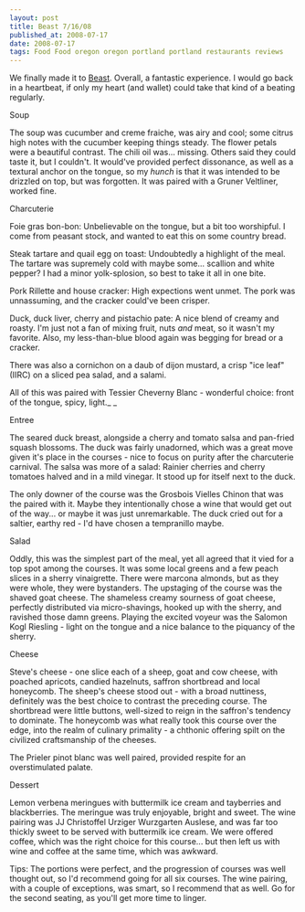 ```yaml
---
layout: post
title: Beast 7/16/08
published_at: 2008-07-17
date: 2008-07-17
tags: Food Food oregon oregon portland portland restaurants reviews
---
```


We finally made it to [Beast](http://www.beastpdx.com/ "Beast"). Overall, a fantastic experience. I would go back in a heartbeat, if only my heart (and wallet) could take that kind of a beating regularly.

Soup

The soup was cucumber and creme fraiche, was airy and cool; some citrus high notes with the cucumber keeping things steady. The flower petals were a beautiful contrast. The chili oil was... missing. Others said they could taste it, but I couldn't. It would've provided perfect dissonance, as well as a textural anchor on the tongue, so my *hunch* is that it was intended to be drizzled on top, but was forgotten. It was paired with a Gruner Veltliner, worked fine.

Charcuterie

Foie gras bon-bon: Unbelievable on the tongue, but a bit too worshipful. I come from peasant stock, and wanted to eat this on some country bread.

Steak tartare and quail egg on toast: Undoubtedly a highlight of the meal. The tartare was supremely cold with maybe some... scallion and white pepper? I had a minor yolk-splosion, so best to take it all in one bite.

Pork Rillette and house cracker: High expections went unmet. The pork was unnassuming, and the cracker could've been crisper.

Duck, duck liver, cherry and pistachio pate: A nice blend of creamy and roasty. I'm just not a fan of mixing fruit, nuts *and* meat, so it wasn't my favorite. Also, my less-than-blue blood again was begging for bread or a cracker.

There was also a cornichon on a daub of dijon mustard, a crisp "ice leaf" (IIRC) on a sliced pea salad, and a salami.

All of this was paired with Tessier Cheverny Blanc - wonderful choice: front of the tongue, spicy, light._ _

Entree

The  seared duck breast, alongside a cherry and tomato salsa and pan-fried squash blossoms. The duck was fairly unadorned, which was a great move given it's place in the courses - nice to focus on purity after the charcuterie carnival. The salsa was more of a salad: Rainier cherries and cherry tomatoes halved and in a mild vinegar. It stood up for itself next to the duck.

The only downer of the course was the Grosbois Vielles Chinon that was the paired with it. Maybe they intentionally chose a wine that would get out of the way... or maybe it was just unremarkable. The duck cried out for a saltier, earthy red - I'd have chosen a tempranillo maybe.

Salad

Oddly, this was the simplest part of the meal, yet all agreed that it vied for a top spot among the courses. It was some local greens and a few peach slices in a sherry vinaigrette. There were marcona almonds, but as they were whole, they were bystanders. The upstaging of the course was the shaved goat cheese. The shameless creamy sourness of goat cheese, perfectly distributed via micro-shavings, hooked up with the sherry, and ravished those damn greens. Playing the excited voyeur was the  Salomon Kogl Riesling - light on the tongue and a nice balance to the piquancy of the sherry.

Cheese

Steve's cheese - one slice each of a sheep, goat and cow cheese, with poached apricots, candied hazelnuts, saffron shortbread and local honeycomb. The sheep's cheese stood out - with a broad nuttiness, definitely was the best choice to contrast the preceding course. The shortbread were little buttons, well-sized to reign in the saffron's tendency to dominate. The honeycomb was what really took this course over the edge, into the realm of culinary primality - a chthonic offering spilt on the civilized craftsmanship of the cheeses.

The Prieler pinot blanc was well paired, provided respite for an overstimulated palate.

Dessert

Lemon verbena meringues with buttermilk ice cream and tayberries and blackberries. The meringue was truly enjoyable, bright and sweet. The wine pairing was JJ Christoffel Urziger Wurzgarten Auslese, and was far too thickly sweet to be served with buttermilk ice cream. We were offered coffee, which was the right choice for this course... but then left us with wine and coffee at the same time, which was awkward.

Tips: The portions were perfect, and the progression of courses was well thought out, so I'd recommend going for all six courses. The wine pairing, with a couple of exceptions, was smart, so I recommend that as well. Go for the second seating, as you'll get more time to linger.